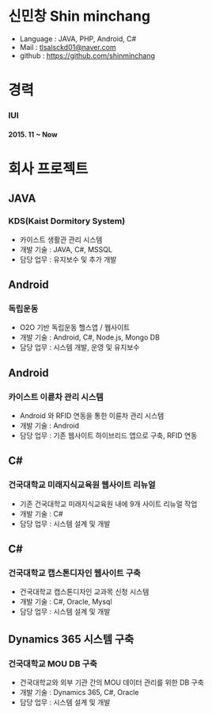 # 신민창 Shin minchang

- Language : JAVA, PHP, Android, C#
- Mail : tlsalsckd01@naver.com
- github : https://github.com/shinminchang

# 경력
### IUI
#### 2015. 11 ~ Now

# 회사 프로젝트
## JAVA
### KDS(Kaist Dormitory System)
* 카이스트 생활관 관리 시스템
* 개발 기술 : JAVA, C#, MSSQL
* 담당 업무 : 유지보수 및 추가 개발

## Android
### 독립운동
* O2O 기반 독립운동 헬스앱 / 웹사이트
* 개발 기술 : Android, C#, Node.js, Mongo DB
* 담당 업무 : 시스템 개발, 운영 및 유지보수

## Android
### 카이스트 이륜차 관리 시스템
* Android 와 RFID 연동을 통한 이륜차 관리 시스템
* 개발 기술 : Android
* 담당 업무 : 기존 웹사이트 하이브리드 앱으로 구축, RFID 연동

## C#
### 건국대학교 미래지식교육원 웹사이트 리뉴얼
* 기존 건국대학교 미래지식교육원 내에 9개 사이트 리뉴얼 작업
* 개발 기술 : C#
* 담당 업무 : 시스템 설계 및 개발

## C#
### 건국대학교 캡스톤디자인 웹사이트 구축
* 건국대학교 캡스톤디자인 교과목 신청 시스템
* 개발 기술 : C#, Oracle, Mysql
* 담당 업무 : 시스템 설계 및 개발

## Dynamics 365 시스템 구축
### 건국대학교 MOU DB 구축
* 건국대학교와 외부 기관 간의 MOU 데이터 관리를 위한 DB 구축
* 개발 기술 : Dynamics 365, C#, Oracle
* 담당 업무 : 시스템 설계 및 개발
